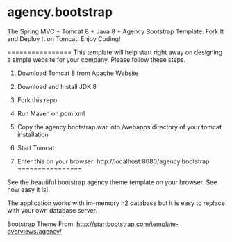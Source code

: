 agency.bootstrap
================

The Spring MVC + Tomcat 8 + Java 8 + Agency Bootstrap Template. Fork It and Deploy It on Tomcat. Enjoy Coding!

================
This template will help start right away on designing a simple website for your company. Please follow these steps.

1) Download Tomcat 8 from Apache Website

2) Download and Install JDK 8 

3) Fork this repo.

4) Run Maven on pom.xml

5) Copy the agency.bootstrap.war into /webapps directory of your tomcat installation

6) Start Tomcat

7) Enter this on your browser: http://localhost:8080/agency.bootstrap
================

See the beautiful bootstrap agency theme template on your browser. See how easy it is!

The application works with im-memory h2 database but it is easy to replace with your own database server.

Bootstrap Theme From:  http://startbootstrap.com/template-overviews/agency/
